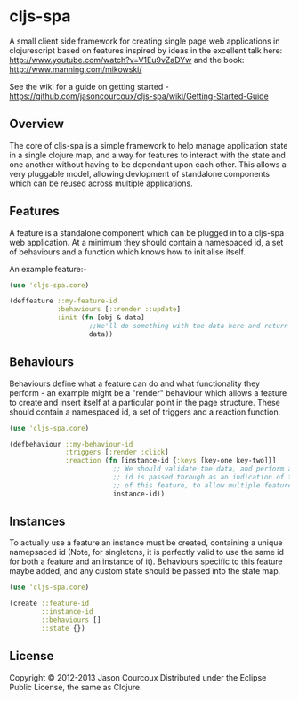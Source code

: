 cljs-spa
========
A small client side framework for creating single page web applications in clojurescript based on features inspired by ideas in the excellent talk here: http://www.youtube.com/watch?v=V1Eu9vZaDYw and the book: http://www.manning.com/mikowski/

See the wiki for a guide on getting started - https://github.com/jasoncourcoux/cljs-spa/wiki/Getting-Started-Guide

Overview
--------
The core of cljs-spa is a simple framework to help manage application state in a single clojure map, and a way for features to interact with the state and one another without having to be dependant upon each other. This allows a very pluggable model, allowing devlopment of standalone components which can be reused across multiple applications.

Features
--------
A feature is a standalone component which can be plugged in to a cljs-spa web application. At a minimum they should contain a namespaced id, a set of behaviours and a function which knows how to initialise itself.

An example feature:-
```clojure
(use 'cljs-spa.core)

(deffeature ::my-feature-id
            :behaviours [::render ::update]
            :init (fn [obj & data]
                    ;;We'll do something with the data here and return it
                    data))
```

Behaviours
----------
Behaviours define what a feature can do and what functionality they perform - an example might be a "render" behaviour which allows a feature to create and insert itself at a particular point in the page structure. These should contain a namespaced id, a set of triggers and a reaction function.

```clojure
(use 'cljs-spa.core)

(defbehaviour ::my-behaviour-id
              :triggers [:render :click]
              :reaction (fn [instance-id {:keys [key-one key-two]}]
                          ;; We should validate the data, and perform an action, the
                          ;; id is passed through as an indication of the specific instance
                          ;; of this feature, to allow multiple feature instances to co-exist
                          instance-id))                          
```

Instances
---------
To actually use a feature an instance must be created, containing a unique namepsaced id (Note, for singletons, it is perfectly valid to use the same id for both a feature and an instance of it). Behaviours specific to this feature maybe added, and any custom state should be passed into the state map.

```clojure
(use 'cljs-spa.core)

(create ::feature-id
        ::instance-id
        ::behaviours []
        ::state {})
```        

License
-------
Copyright © 2012-2013 Jason Courcoux
Distributed under the Eclipse Public License, the same as Clojure.
